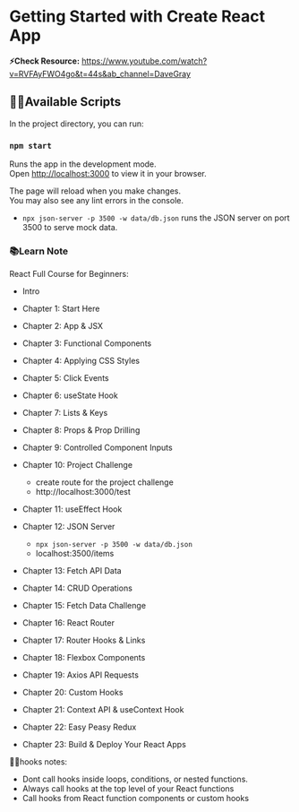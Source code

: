 # Getting Started with Create React App

**⚡Check Resource:** https://www.youtube.com/watch?v=RVFAyFWO4go&t=44s&ab_channel=DaveGray

## 👩‍💻Available Scripts

In the project directory, you can run:

### `npm start`

Runs the app in the development mode.\
Open [http://localhost:3000](http://localhost:3000) to view it in your browser.

The page will reload when you make changes.\
You may also see any lint errors in the console.
- `npx json-server -p 3500 -w data/db.json` runs the JSON server on port 3500 to serve mock data.
### 📚Learn Note

React Full Course for Beginners:

- Intro
- Chapter 1: Start Here
- Chapter 2: App & JSX
- Chapter 3: Functional Components
- Chapter 4: Applying CSS Styles
- Chapter 5: Click Events
- Chapter 6: useState Hook
- Chapter 7: Lists & Keys
- Chapter 8: Props & Prop Drilling
- Chapter 9: Controlled Component Inputs
- Chapter 10: Project Challenge
  - create route for the project challenge
  - http://localhost:3000/test
- Chapter 11: useEffect Hook
- Chapter 12: JSON Server
  - `npx json-server -p 3500 -w data/db.json`
  - localhost:3500/items

- Chapter 13: Fetch API Data
- Chapter 14: CRUD Operations
- Chapter 15: Fetch Data Challenge
- Chapter 16: React Router
- Chapter 17: Router Hooks & Links
- Chapter 18: Flexbox Components
- Chapter 19: Axios API Requests
- Chapter 20: Custom Hooks
- Chapter 21: Context API & useContext Hook
- Chapter 22: Easy Peasy Redux
- Chapter 23: Build & Deploy Your React Apps

👩‍💻hooks notes:
- Dont call hooks inside loops, conditions, or nested functions.
- Always call hooks at the top level of your React functions
- Call hooks from React function components or custom hooks
